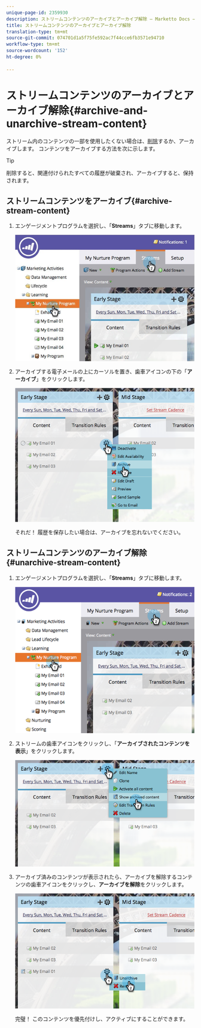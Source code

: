 ```yaml
---
unique-page-id: 2359930
description: ストリームコンテンツのアーカイブとアーカイブ解除 — Marketto Docs — 製品ドキュメント
title: ストリームコンテンツのアーカイブとアーカイブ解除
translation-type: tm+mt
source-git-commit: 074701d1a5f75fe592ac7f44cce6fb3571e94710
workflow-type: tm+mt
source-wordcount: '152'
ht-degree: 0%

---
```



# ストリームコンテンツのアーカイブとアーカイブ解除{#archive-and-unarchive-stream-content}

ストリーム内のコンテンツの一部を使用したくない場合は、[削除](/help/marketo/product-docs/email-marketing/drip-nurturing/using-stream-content/remove-stream-content.md)するか、アーカイブします。 コンテンツをアーカイブする方法を次に示します。

>[!TIP]
>
>削除すると、関連付けられたすべての履歴が破棄され、アーカイブすると、保持されます。

## ストリームコンテンツをアーカイブ{#archive-stream-content}

1. エンゲージメントプログラムを選択し、「**Streams**」タブに移動します。

   ![](assets/cloneasteam-4.jpg)

1. アーカイブする電子メールの上にカーソルを置き、歯車アイコンの下の「**アーカイブ**」をクリックします。

   ![](assets/image2014-9-15-17-3a42-3a7.png)

   それだ！ 履歴を保存したい場合は、アーカイブを忘れないでください。

## ストリームコンテンツのアーカイブ解除{#unarchive-stream-content}

1. エンゲージメントプログラムを選択し、「**Streams**」タブに移動します。

   ![](assets/image2014-9-15-17-3a42-3a11.png)

1. ストリームの歯車アイコンをクリックし、「**アーカイブされたコンテンツを表示**」をクリックします。

   ![](assets/image2014-9-15-17-3a42-3a15.png)

1. アーカイブ済みのコンテンツが表示されたら、アーカイブを解除するコンテンツの歯車アイコンをクリックし、**アーカイブを解除**&#x200B;をクリックします。

   ![](assets/image2014-9-15-17-3a42-3a24.png)

   完璧！ このコンテンツを優先付けし、アクティブにすることができます。
